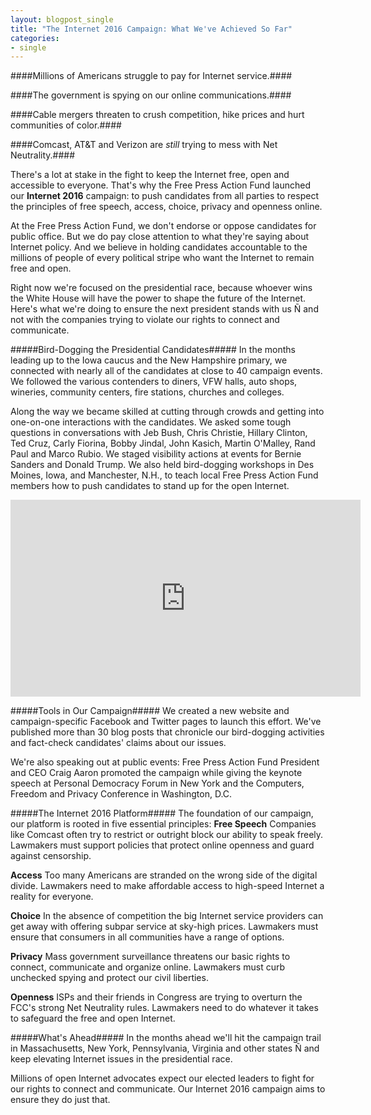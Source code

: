 ```yaml
---
layout: blogpost_single
title: "The Internet 2016 Campaign: What We've Achieved So Far"
categories:
- single
---
```


####Millions of Americans struggle to pay for Internet service.####
 
####The government is spying on our online communications.####

####Cable mergers threaten to crush competition, hike prices and hurt communities of color.####
 
####Comcast, AT&T and Verizon are *still* trying to mess with Net Neutrality.####

There's a lot at stake in the fight to keep the Internet free, open and accessible to everyone. That's why the Free Press Action Fund  launched our **Internet 2016** campaign: to push candidates from all parties to respect the principles of free speech, access, choice, privacy and openness online.

At the Free Press Action Fund, we don't endorse or oppose candidates for public office. But we do pay close attention to what they're saying about Internet policy. And we believe in holding candidates accountable to the millions of people of every political stripe who want the Internet to remain free and open.

Right now we're focused on the presidential race, because whoever wins the White House will have the power to shape the future of the Internet. Here's what we're doing to ensure the next president stands with us Ñ and not with the companies trying to violate our rights to connect and communicate.

#####Bird-Dogging the Presidential Candidates#####
In the months leading up to the Iowa caucus and the New Hampshire primary, we connected with nearly all of the candidates at close to 40 campaign events. We followed the various contenders to diners, VFW halls, auto shops, wineries, community centers, fire stations, churches and colleges.

Along the way we became skilled at cutting through crowds and getting into one-on-one interactions with the candidates. We asked some tough questions in conversations with Jeb Bush, Chris Christie, Hillary Clinton, Ted Cruz, Carly Fiorina, Bobby Jindal, John Kasich, Martin O'Malley, Rand Paul and Marco Rubio. We staged visibility actions at events for Bernie Sanders and Donald Trump. We also held bird-dogging workshops in Des Moines, Iowa, and Manchester, N.H., to teach local Free Press Action Fund members how to push candidates to stand up for the open Internet.

<iframe width="560" height="315" src="https://www.youtube.com/embed/videoseries?list=PLprVE3RVOWm26kKygCOKoL_c7UdQM3-R2" frameborder="0" allowfullscreen></iframe>

#####Tools in Our Campaign#####
We created a new website and campaign-specific Facebook and Twitter pages to launch this effort. We've published more than 30 blog posts that chronicle our bird-dogging activities and fact-check candidates' claims about our issues.

We're also speaking out at public events: Free Press Action Fund President and CEO Craig Aaron promoted the campaign while giving the keynote speech at Personal Democracy Forum in New York and the Computers, Freedom and Privacy Conference in Washington, D.C.

#####The Internet 2016 Platform#####
The foundation of our campaign, our platform is rooted in five essential principles:
**Free Speech**
Companies like Comcast often try to restrict or outright block our ability to speak freely. Lawmakers must support policies that protect online openness and guard against censorship.

**Access**
Too many Americans are stranded on the wrong side of the digital divide. Lawmakers need to make affordable access to high-speed Internet a reality for everyone.

**Choice**
In the absence of competition the big Internet service providers can get away with offering subpar service at sky-high prices. Lawmakers must ensure that consumers in all communities have a range of options.

**Privacy**
Mass government surveillance threatens our basic rights to connect, communicate and organize online. Lawmakers must curb unchecked spying and protect our civil liberties. 

**Openness**
ISPs and their friends in Congress are trying to overturn the FCC's strong Net Neutrality rules. Lawmakers need to do whatever it takes to safeguard the free and open Internet.

#####What's Ahead#####
In the months ahead we'll hit the campaign trail in Massachusetts, New York, Pennsylvania, Virginia and other states Ñ and keep elevating Internet issues in the presidential race.

Millions of open Internet advocates expect our elected leaders to fight for our rights to connect and communicate. Our Internet 2016 campaign aims to ensure they do just that.
